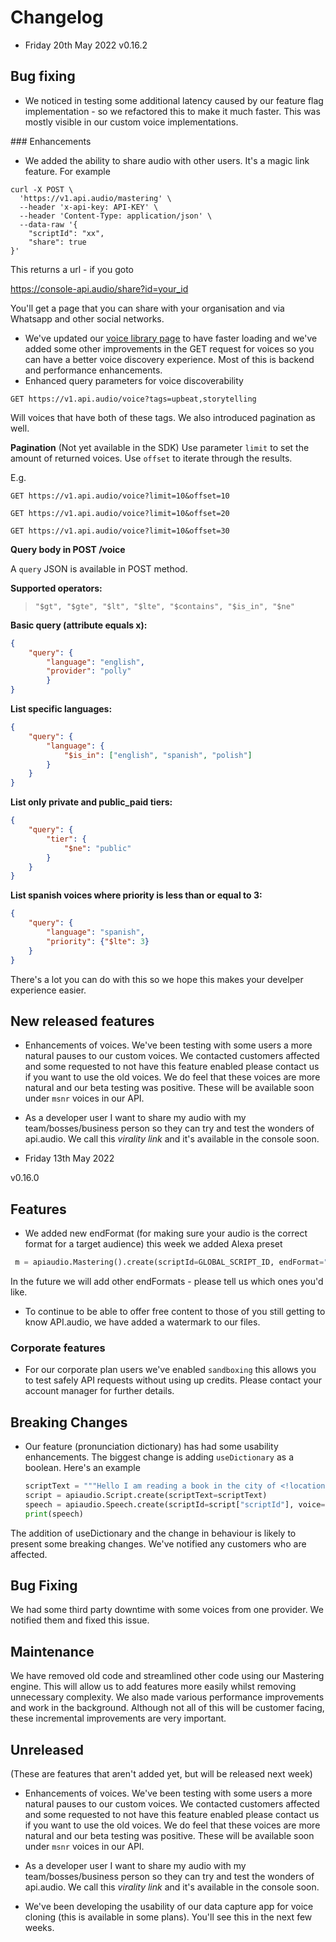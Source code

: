 # Changelog
* Friday 20th May 2022
v0.16.2

## Bug fixing
* We noticed in testing some additional latency caused by our feature flag implementation - so we refactored this to make it much faster. This was mostly visible in our custom voice implementations. 

### Enhancements
* We added the ability to share audio with other users. It's a magic link feature. 
For example
```shell
curl -X POST \
  'https://v1.api.audio/mastering' \
  --header 'x-api-key: API-KEY' \
  --header 'Content-Type: application/json' \
  --data-raw '{
    "scriptId": "xx",
    "share": true
}'
```
This returns a url - if you goto 
 
 https://console-api.audio/share?id=your_id
 
 You'll get a page that you can share with your organisation and via Whatsapp and other social 
 networks. 

* We've updated our [voice library page](https://library.api.audio/voices) to have faster loading and we've added some other improvements in the GET request for voices so you can have a better voice discovery experience. Most of this is backend and performance enhancements. 
* Enhanced query parameters for voice discoverability

`GET https://v1.api.audio/voice?tags=upbeat,storytelling`

Will voices that have both of these tags. We also introduced pagination as well. 

**Pagination**
(Not yet available in the SDK)
Use parameter `limit` to set the amount of returned voices. Use `offset` to iterate through the results.

E.g.

`GET https://v1.api.audio/voice?limit=10&offset=10`

`GET https://v1.api.audio/voice?limit=10&offset=20`

`GET https://v1.api.audio/voice?limit=10&offset=30`


**Query body in POST /voice**

A `query` JSON is available in POST method. 

**Supported operators:**

> `"$gt", "$gte", "$lt", "$lte", "$contains", "$is_in", "$ne"`

**Basic query (attribute equals x):**

```json
{
    "query": {
        "language": "english",
        "provider": "polly"
        }
}
```

**List specific languages:**

```json
{
    "query": {
        "language": {
            "$is_in": ["english", "spanish", "polish"]
        }
    }
}
```

**List only private and public_paid tiers:**

```json
{
    "query": {
        "tier": {
            "$ne": "public"
        }
    }
}
```
**List spanish voices where priority is less than or equal to 3:**


```json
{
    "query": {
        "language": "spanish",
        "priority": {"$lte": 3}
    }
}
```
There's a lot you can do with this so we hope this makes your develper experience easier. 

## New released features
* Enhancements of voices. We've been testing with some users a more natural pauses to our custom voices. We contacted customers affected and some requested to not have this feature enabled please contact us if you want to use the old voices. We do feel that these voices are more natural and our beta testing was positive. These will be available soon under `msnr` voices in our API. 

* As a developer user I want to share my audio with my team/bosses/business person so they can try and test the wonders of api.audio. We call this *virality link* and it's available in the console soon. 

* Friday 13th May 2022

v0.16.0
## Features
* We added new endFormat (for making sure your audio is the correct format for a target audience) this week we added Alexa preset 
```python
 m = apiaudio.Mastering().create(scriptId=GLOBAL_SCRIPT_ID, endFormat="mp3_alexa")
 ```
In the future we will add other endFormats - please tell us which ones you'd like. 

* To continue to be able to offer free content to those of you still getting to know API.audio, we have added a watermark to our files.


### Corporate features
* For our corporate plan users we've enabled `sandboxing` this allows you to test safely API requests without using up credits. Please contact your account manager for further details. 


## Breaking Changes
* Our feature (pronunciation dictionary) has had some usability enhancements. The biggest change is adding `useDictionary` as a boolean. 
Here's an example
  ```python
  scriptText = """Hello I am reading a book in the city of <!location>reading<!> today"""
  script = apiaudio.Script.create(scriptText=scriptText)
  speech = apiaudio.Speech.create(scriptId=script["scriptId"], voice="Ryan", useDictionary=True)
  print(speech)
  ```
The addition of useDictionary and the change in behaviour is likely to present some breaking changes. We've notified any customers who are affected. 

## Bug Fixing
We had some third party downtime with some voices from one provider. We notified them and fixed this issue. 

## Maintenance
We have removed old code and streamlined other code using our Mastering engine. This will allow us to add features more easily whilst removing unnecessary complexity.
We also made various performance improvements and work in the background. Although not all of this will be customer facing, these incremental improvements are very important. 

## Unreleased
(These are features that aren't added yet, but will be released next week)
* Enhancements of voices. We've been testing with some users a more natural pauses to our custom voices. We contacted customers affected and some requested to not have this feature enabled please contact us if you want to use the old voices. We do feel that these voices are more natural and our beta testing was positive. These will be available soon under `msnr` voices in our API. 

* As a developer user I want to share my audio with my team/bosses/business person so they can try and test the wonders of api.audio. We call this *virality link* and it's available in the console soon. 

* We've been developing the usability of our data capture app for voice cloning (this is available in some plans). You'll see this in the next few weeks. 
